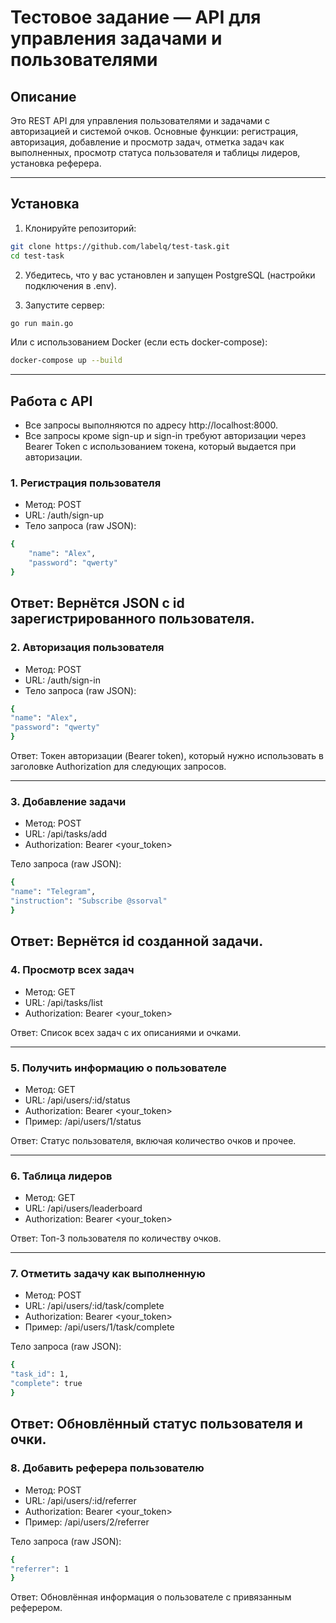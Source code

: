 # Тестовое задание — API для управления задачами и пользователями

## Описание

Это REST API для управления пользователями и задачами с авторизацией и системой очков.
Основные функции: регистрация, авторизация, добавление и просмотр задач, отметка задач как выполненных, просмотр статуса пользователя и таблицы лидеров, установка реферера.

---

## Установка
1.	Клонируйте репозиторий:
```bash
git clone https://github.com/labelq/test-task.git
cd test-task
```
2.	Убедитесь, что у вас установлен и запущен PostgreSQL (настройки подключения в .env).

3. Запустите сервер:
```bash
go run main.go
```
Или с использованием Docker (если есть docker-compose):
```bash
docker-compose up --build
```

---

## Работа с API

- Все запросы выполняются по адресу http://localhost:8000.
- Все запросы кроме sign-up и sign-in требуют авторизации через Bearer Token с использованием токена, 
который выдается при авторизации.

### 1. Регистрация пользователя
- Метод: POST
- URL: /auth/sign-up
- Тело запроса (raw JSON):
```bash
{
    "name": "Alex",
    "password": "qwerty"
}
```
Ответ:
Вернётся JSON с id зарегистрированного пользователя.
---

### 2. Авторизация пользователя

- Метод: POST
- URL: /auth/sign-in
- Тело запроса (raw JSON):
```bash
{
"name": "Alex",
"password": "qwerty"
}
```

Ответ:
Токен авторизации (Bearer token), который нужно использовать в заголовке Authorization для следующих запросов.

---

### 3. Добавление задачи

- Метод: POST
- URL: /api/tasks/add
- Authorization: Bearer <your_token>

Тело запроса (raw JSON):
```bash
{
"name": "Telegram",
"instruction": "Subscribe @ssorval"
}
```
Ответ:
Вернётся id созданной задачи.
---

### 4. Просмотр всех задач

- Метод: GET
- URL: /api/tasks/list
- Authorization: Bearer <your_token>

Ответ:
Список всех задач с их описаниями и очками.

---

### 5. Получить информацию о пользователе

- Метод: GET
- URL: /api/users/:id/status
- Authorization: Bearer <your_token>
- Пример: /api/users/1/status

Ответ:
Статус пользователя, включая количество очков и прочее.

---

### 6. Таблица лидеров

- Метод: GET
- URL: /api/users/leaderboard
- Authorization: Bearer <your_token>

Ответ:
Топ-3 пользователя по количеству очков.

---

### 7. Отметить задачу как выполненную

- Метод: POST
- URL: /api/users/:id/task/complete
- Authorization: Bearer <your_token>
- Пример: /api/users/1/task/complete

Тело запроса (raw JSON):
```bash
{
"task_id": 1,
"complete": true
}
```
Ответ:
Обновлённый статус пользователя и очки.
---

### 8. Добавить реферера пользователю

- Метод: POST
- URL: /api/users/:id/referrer
- Authorization: Bearer <your_token>
- Пример: /api/users/2/referrer

Тело запроса (raw JSON):
```bash
{
"referrer": 1
}
```

Ответ:
Обновлённая информация о пользователе с привязанным реферером.


